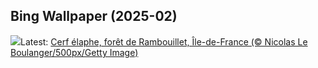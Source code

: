 ## Bing Wallpaper (2025-02)
![](https://www.bing.com/th?id=OHR.DeerForest_FR-FR6532705920_UHD.jpg&w=1000)Latest: [Cerf élaphe, forêt de Rambouillet,  Île-de-France (© Nicolas Le Boulanger/500px/Getty Image)](https://www.bing.com/th?id=OHR.DeerForest_FR-FR6532705920_UHD.jpg)